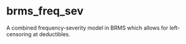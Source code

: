 # brms_freq_sev
A combined frequency-severity model in BRMS which allows for left-censoring at deductibles.
